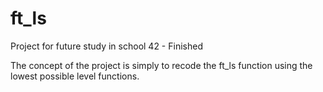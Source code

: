 # ft_ls
Project for future study in school 42 - Finished

The concept of the project is simply to recode the ft_ls function using the lowest possible level functions.
